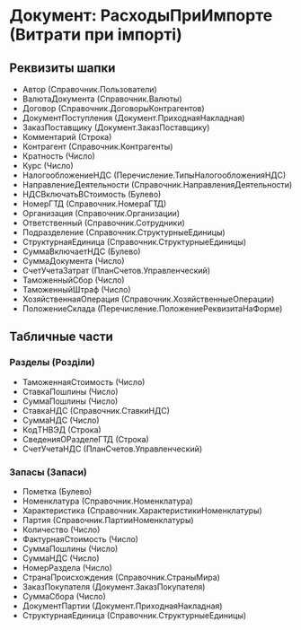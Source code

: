 ﻿# Документ: РасходыПриИмпорте (Витрати при імпорті)

## Реквизиты шапки

- Автор (Справочник.Пользователи)
- ВалютаДокумента (Справочник.Валюты)
- Договор (Справочник.ДоговорыКонтрагентов)
- ДокументПоступления (Документ.ПриходнаяНакладная)
- ЗаказПоставщику (Документ.ЗаказПоставщику)
- Комментарий (Строка)
- Контрагент (Справочник.Контрагенты)
- Кратность (Число)
- Курс (Число)
- НалогообложениеНДС (Перечисление.ТипыНалогообложенияНДС)
- НаправлениеДеятельности (Справочник.НаправленияДеятельности)
- НДСВключатьВСтоимость (Булево)
- НомерГТД (Справочник.НомераГТД)
- Организация (Справочник.Организации)
- Ответственный (Справочник.Сотрудники)
- Подразделение (Справочник.СтруктурныеЕдиницы)
- СтруктурнаяЕдиница (Справочник.СтруктурныеЕдиницы)
- СуммаВключаетНДС (Булево)
- СуммаДокумента (Число)
- СчетУчетаЗатрат (ПланСчетов.Управленческий)
- ТаможенныйСбор (Число)
- ТаможенныйШтраф (Число)
- ХозяйственнаяОперация (Справочник.ХозяйственныеОперации)
- ПоложениеСклада (Перечисление.ПоложениеРеквизитаНаФорме)

## Табличные части

### Разделы (Розділи)

- ТаможеннаяСтоимость (Число)
- СтавкаПошлины (Число)
- СуммаПошлины (Число)
- СтавкаНДС (Справочник.СтавкиНДС)
- СуммаНДС (Число)
- КодТНВЭД (Строка)
- СведенияОРазделеГТД (Строка)
- СчетУчетаНДС (ПланСчетов.Управленческий)

### Запасы (Запаси)

- Пометка (Булево)
- Номенклатура (Справочник.Номенклатура)
- Характеристика (Справочник.ХарактеристикиНоменклатуры)
- Партия (Справочник.ПартииНоменклатуры)
- Количество (Число)
- ФактурнаяСтоимость (Число)
- СуммаПошлины (Число)
- СуммаНДС (Число)
- НомерРаздела (Число)
- СтранаПроисхождения (Справочник.СтраныМира)
- ЗаказПокупателя (Документ.ЗаказПокупателя)
- СуммаСбора (Число)
- ДокументПартии (Документ.ПриходнаяНакладная)
- СтруктурнаяЕдиница (Справочник.СтруктурныеЕдиницы)


